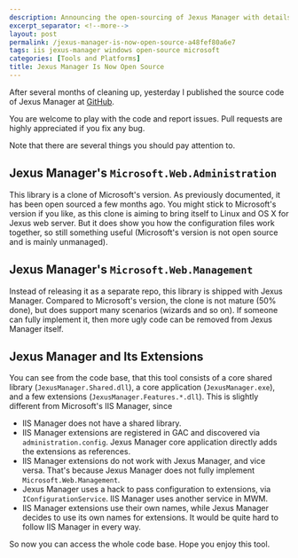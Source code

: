 ```yaml
---
description: Announcing the open-sourcing of Jexus Manager with details about its architecture, the Microsoft.Web.Administration clone, and how developers can contribute to this IIS management tool alternative.
excerpt_separator: <!--more-->
layout: post
permalink: /jexus-manager-is-now-open-source-a48fef80a6e7
tags: iis jexus-manager windows open-source microsoft
categories: [Tools and Platforms]
title: Jexus Manager Is Now Open Source
---
```

After several months of cleaning up, yesterday I published the source code of Jexus Manager at [GitHub](https://github.com/jexuswebserver/JexusManager).

You are welcome to play with the code and report issues. Pull requests are highly appreciated if you fix any bug.

Note that there are several things you should pay attention to.
<!--more-->

## Jexus Manager's `Microsoft.Web.Administration`

This library is a clone of Microsoft's version. As previously documented, it has been open sourced a few months ago. You might stick to Microsoft's version if you like, as this clone is aiming to bring itself to Linux and OS X for Jexus web server. But it does show you how the configuration files work together, so still something useful (Microsoft's version is not open source and is mainly unmanaged).

## Jexus Manager's `Microsoft.Web.Management`

Instead of releasing it as a separate repo, this library is shipped with Jexus Manager. Compared to Microsoft's version, the clone is not mature (50% done), but does support many scenarios (wizards and so on). If someone can fully implement it, then more ugly code can be removed from Jexus Manager itself.

## Jexus Manager and Its Extensions

You can see from the code base, that this tool consists of a core shared library (`JexusManager.Shared.dll`), a core application (`JexusManager.exe`), and a few extensions (`JexusManager.Features.*.dll`). This is slightly different from Microsoft's IIS Manager, since

* IIS Manager does not have a shared library.
* IIS Manager extensions are registered in GAC and discovered via `administration.config`. Jexus Manager core application directly adds the extensions as references.
* IIS Manager extensions do not work with Jexus Manager, and vice versa. That's because Jexus Manager does not fully implement `Microsoft.Web.Management`.
* Jexus Manager uses a hack to pass configuration to extensions, via `IConfigurationService`. IIS Manager uses another service in MWM.
* IIS Manager extensions use their own names, while Jexus Manager decides to use its own names for extensions. It would be quite hard to follow IIS Manager in every way.

So now you can access the whole code base. Hope you enjoy this tool.

